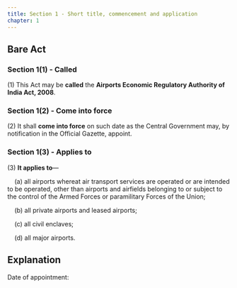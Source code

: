 ```yaml
---
title: Section 1 - Short title, commencement and application
chapter: 1
---
```


## Bare Act 

### Section 1(1) - Called

(1) This Act may be **called** the **Airports Economic Regulatory Authority of India Act, 2008**.

### Section 1(2) - Come into force

(2) It shall **come into force** on such date as the Central Government may, by notification in the Official Gazette, appoint.

### Section 1(3) - Applies to 

(3) **It applies to**—

<p style="text-indent: 1rem;">(a) all airports whereat air transport services are operated or are intended to be operated, other than airports and airfields belonging to or subject to the control of the Armed Forces or paramilitary Forces of the Union;</p>  

<p style="text-indent: 1rem;">(b) all private airports and leased airports;</p>  

<p style="text-indent: 1rem;">(c) all civil enclaves;</p>

<p style="text-indent: 1rem;">(d) all major airports.</p>

## Explanation

Date of appointment: 

